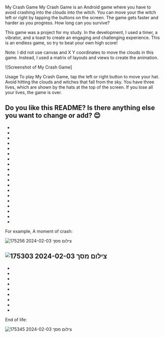 My Crash Game
My Crash Game is an Android game where you have to avoid crashing into the clouds into the witch. You can move your the witch left or right by tapping the buttons on the screen. The game gets faster and harder as you progress. How long can you survive?

This game was a project for my study. In the development, I used a timer, a vibrator, and a toast to create an engaging and challenging experience. This is an endless game, so try to beat your own high score!

Note: I did not use canvas and X Y coordinates to move the clouds in this game. Instead, I used a matrix of layouts and views to create the animation.

![Screenshot of My Crash Game]

Usage
To play My Crash Game, tap the left or right button to move your hat. Avoid hitting the clouds and witches that fall from the sky. You have three lives, which are shown by the hats at the top of the screen. If you lose all your lives, the game is over.

Do you like this README? Is there anything else you want to change or add? 😊
-
-
-
-
-
-
-
-
-
-
-
-
-
-
-
-
-
-
-
-
For example,
A moment of crash:


![צילום מסך 2024-02-03 175256](https://github.com/NimiB2/Crash_Game_Part1/assets/131991393/298de0d2-38af-4d33-a1d0-db30456b95d9)


![צילום מסך 2024-02-03 175303](https://github.com/NimiB2/Crash_Game_Part1/assets/131991393/386e79ed-3dab-410a-a9db-c882583a3b01)
-
-
-
-
-
-
-
-
-
-
End of life:

![צילום מסך 2024-02-03 175345](https://github.com/NimiB2/Crash_Game_Part1/assets/131991393/d4465b2d-c6b5-4e97-a506-f963efb152db)







